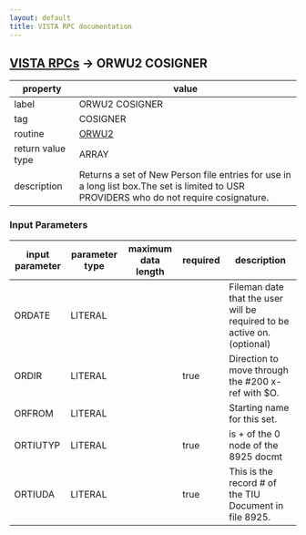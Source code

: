 ```yaml
---
layout: default
title: VISTA RPC documentation
---
```




## [VISTA RPCs](TableOfContent.md) &#8594; ORWU2 COSIGNER 

 property | value 
--- | --- 
 label | ORWU2 COSIGNER
 tag | COSIGNER
 routine | [ORWU2](http://code.osehra.org/dox/Routine_ORWU2_source.html)
 return value type | ARRAY
 description | Returns a set of New Person file entries for use in a long list box.The set is limited to USR PROVIDERS who do not require cosignature.

### Input Parameters

| input parameter | parameter type | maximum data length | required | description | 
| --- | --- | --- | --- | --- | 
| ORDATE | LITERAL |  |  | Fileman date that the user will be required to be active on. (optional) | 
| ORDIR | LITERAL |  | true | Direction to move through the #200 x-ref with $O. | 
| ORFROM | LITERAL |  |  | Starting name for this set. | 
| ORTIUTYP | LITERAL |  | true | is + of the 0 node of the 8925 docmt | 
| ORTIUDA | LITERAL |  | true | This is the record # of the TIU Document in file 8925. | 